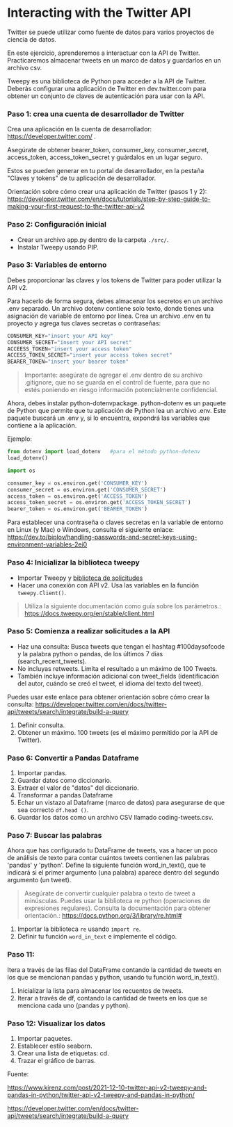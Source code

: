 # Interacting with the Twitter API

Twitter se puede utilizar como fuente de datos para varios proyectos de ciencia de datos.

En este ejercicio, aprenderemos a interactuar con la API de Twitter. Practicaremos almacenar tweets en un marco de datos y guardarlos en un archivo csv.

Tweepy es una biblioteca de Python para acceder a la API de Twitter. Deberás configurar una aplicación de Twitter en dev.twitter.com para obtener un conjunto de claves de autenticación para usar con la API.

### Paso 1: crea una cuenta de desarrollador de Twitter

Crea una aplicación en la cuenta de desarrollador: https://developer.twitter.com/ . 

Asegúrate de obtener bearer_token, consumer_key, consumer_secret, access_token, access_token_secret y guárdalos en un lugar seguro.

Estos se pueden generar en tu portal de desarrollador, en la pestaña "Claves y tokens" de tu aplicación de desarrollador.

Orientación sobre cómo crear una aplicación de Twitter (pasos 1 y 2): https://developer.twitter.com/en/docs/tutorials/step-by-step-guide-to-making-your-first-request-to-the-twitter-api-v2

### Paso 2: Configuración inicial

- Crear un archivo app.py dentro de la carpeta `./src/`.
- Instalar Tweepy usando PIP.

### Paso 3: Variables de entorno

Debes proporcionar las claves y los tokens de Twitter para poder utilizar la API v2.

Para hacerlo de forma segura, debes almacenar los secretos en un archivo .env separado.
Un archivo dotenv contiene solo texto, donde tienes una asignación de variable de entorno por línea.
Crea un archivo .env en tu proyecto y agrega tus claves secretas o contraseñas:

```py
CONSUMER_KEY="insert your API key"
CONSUMER_SECRET="insert your API secret"
ACCEESS_TOKEN="insert your access token"
ACCESS_TOKEN_SECRET="insert your access token secret"
BEARER_TOKEN="insert your bearer token"
```

> Importante: asegúrate de agregar el .env dentro de su archivo .gitignore, que no se guarda en el control de fuente, para que no estés poniendo en riesgo información potencialmente confidencial.

Ahora, debes instalar python-dotenvpackage. python-dotenv es un paquete de Python que permite que tu aplicación de Python lea un archivo .env. Este paquete buscará un .env y, si lo encuentra, expondrá las variables que contiene a la aplicación.

Ejemplo:

```py
from dotenv import load_dotenv   #para el método python-dotenv
load_dotenv()                    

import os 

consumer_key = os.environ.get('CONSUMER_KEY')
consumer_secret = os.environ.get('CONSUMER_SECRET')
access_token = os.environ.get('ACCESS_TOKEN')
access_token_secret = os.environ.get('ACCESS_TOKEN_SECRET')
bearer_token = os.environ.get('BEARER_TOKEN')

```

Para establecer una contraseña o claves secretas en la variable de entorno en Linux (y Mac) o Windows, consulta el siguiente enlace: https://dev.to/biplov/handling-passwords-and-secret-keys-using-environment-variables-2ei0

### Paso 4: Inicializar la biblioteca tweepy

- Importar Tweepy y [biblioteca de solicitudes](https://requests.readthedocs.io/en/latest/)
- Hacer una conexión con API v2. Usa las variables en la función `tweepy.Client()`.

> Utiliza la siguiente documentación como guía sobre los parámetros.: https://docs.tweepy.org/en/stable/client.html

### Paso 5: Comienza a realizar solicitudes a la API

- Haz una consulta: Busca tweets que tengan el hashtag #100daysofcode y la palabra python o pandas, de los últimos 7 días (search_recent_tweets).
- No incluyas retweets. Limita el resultado a un máximo de 100 Tweets.
- También incluye información adicional con tweet_fields (identificación del autor, cuándo se creó el tweet, el idioma del texto del tweet).

Puedes usar este enlace para obtener orientación sobre cómo crear la consulta: https://developer.twitter.com/en/docs/twitter-api/tweets/search/integrate/build-a-query


1. Definir consulta.
2. Obtener un máximo. 100 tweets (es el máximo permitido por la API de Twitter).


### Paso 6: Convertir a Pandas Dataframe

1. Importar pandas.
2. Guardar datos como diccionario.
3. Extraer el valor de "datos" del diccionario.
4. Transformar a pandas Dataframe
5. Echar un vistazo al Dataframe (marco de datos) para asegurarse de que sea correcto `df.head ()`.
6. Guardar los datos como un archivo CSV llamado coding-tweets.csv.

### Paso 7: Buscar las palabras

Ahora que has configurado tu DataFrame de tweets, vas a hacer un poco de análisis de texto para contar cuántos tweets contienen las palabras 'pandas' y 'python'. Define la siguiente función word_in_text(), que te indicará si el primer argumento (una palabra) aparece dentro del segundo argumento (un tweet).

> Asegúrate de convertir cualquier palabra o texto de tweet a minúsculas.
> Puedes usar la biblioteca re python (operaciones de expresiones regulares). Consulta la documentación para obtener orientación.: https://docs.python.org/3/library/re.html#


1. Importar la biblioteca `re` usando `import re`.
2. Definir tu función `word_in_text` e implemente el código.

### Paso 11:

Itera a través de las filas del DataFrame contando la cantidad de tweets en los que se mencionan pandas y python, usando tu función word_in_text().

1. Inicializar la lista para almacenar los recuentos de tweets.
2. Iterar a través de df, contando la cantidad de tweets en los que se menciona cada uno (pandas y python).

### Paso 12: Visualizar los datos

1. Importar paquetes.
2. Establecer estilo seaborn.
3. Crear una lista de etiquetas: cd.
4. Trazar el gráfico de barras.

Fuente: 

https://www.kirenz.com/post/2021-12-10-twitter-api-v2-tweepy-and-pandas-in-python/twitter-api-v2-tweepy-and-pandas-in-python/

https://developer.twitter.com/en/docs/twitter-api/tweets/search/integrate/build-a-query
